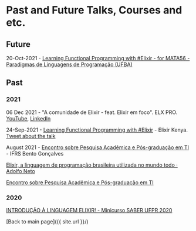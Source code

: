 # Past and Future Talks, Courses and etc.

## Future


20-Oct-2021 - [Learning Functional Programming with #Elixir - for MATA56 - Paradigmas de Linguagens de Programação (UFBA)](https://github.com/mata56-ic-ufba/paradigmas) 

## Past

### 2021

06 Dec 2021 - "A comunidade de Elixir - feat. Elixir em foco". ELX PRO. [YouTube](https://www.youtube.com/watch?v=5pXWZuR3ny0), [LinkedIn](https://www.linkedin.com/video/event/urn:li:ugcPost:6873639664222273536/) 

24-Sep-2021 - [Learning Functional Programming with #Elixir](https://youtu.be/dgZZmzzZlf4) - Elixir Kenya. [Tweet about the talk](https://twitter.com/ElixirConfAfric/status/1440211538292269062/photo/1)

August 2021 -  [Encontro sobre Pesquisa Acadêmica e Pós-graduação em TI](https://www.youtube.com/watch?v=sHQertlDluY) - IFRS Bento Gonçalves

[Elixir, a linguagem de programação brasileira utilizada no mundo todo · Adolfo Neto](https://youtu.be/Oud-U_mXJMQ)

[Encontro sobre Pesquisa Acadêmica e Pós-graduação em TI](https://youtu.be/sHQertlDluY)

### 2020
[INTRODUÇÃO À LINGUAGEM ELIXIR! - Minicurso SABER UFPR 2020](https://youtu.be/0P941Wc8Vmo)




[Back to main page]({{ site.url }}/)


